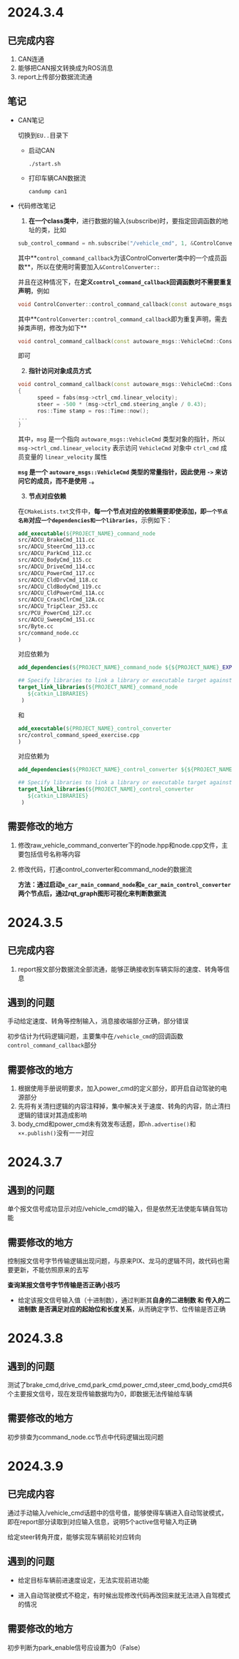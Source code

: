 # 2024.3.4

## 已完成内容

1. CAN连通
2. 能够把CAN报文转换成为ROS消息
3. report上传部分数据流流通



## 笔记

- CAN笔记

  切换到`EU..`目录下

  - 启动CAN

    ```
    ./start.sh
    ```

  - 打印车辆CAN数据流

    ```
    candump can1
    ```

- 代码修改笔记

  1. **在一个class类中**，进行数据的输入(subscribe)时，要指定回调函数的地址的类，比如

  ```c++
  sub_control_command = nh.subscribe("/vehicle_cmd", 1, &ControlConverter::control_command_callback,this);
  ```

  其中**`control_command_callback`为该ControlConverter类中的一个成员函数**，所以在使用时需要加入`&ControlConverter::`

  并且在这种情况下，在**定义`control_command_callback`回调函数时不需要重复声明**，例如

  ```cc
  void ControlConverter::control_command_callback(const autoware_msgs::VehicleCmd::ConstPtr &msg)
  ```

  其中**`ControlConverter::control_command_callback`即为重复声明，需去掉类声明，修改为如下**

  ```cc
  void control_command_callback(const autoware_msgs::VehicleCmd::ConstPtr &msg)
  ```

  即可

  

  2. **指针访问对象成员方式**

  ```cc
  void control_command_callback(const autoware_msgs::VehicleCmd::ConstPtr &msg)
  {
        speed = fabs(msg->ctrl_cmd.linear_velocity);
        steer = -500 * (msg->ctrl_cmd.steering_angle / 0.43);
        ros::Time stamp = ros::Time::now();
  ...
  }
  ```

  其中，`msg` 是一个指向 `autoware_msgs::VehicleCmd` 类型对象的指针，所以`msg->ctrl_cmd.linear_velocity` 表示访问 `VehicleCmd` 对象中 `ctrl_cmd` 成员变量的 `linear_velocity` 属性

  **`msg` 是一个 `autoware_msgs::VehicleCmd` 类型的常量指针，因此使用 `->` 来访问它的成员，而不是使用 `.`。**

  

  3. **节点对应依赖**

  在`CMakeLists.txt`文件中，**每一个节点对应的依赖需要即使添加，即`一个节点名称`对应`一个dependencies和一个libraries`**，示例如下：

  ```cmake
  add_executable(${PROJECT_NAME}_command_node 
  src/ADCU_BrakeCmd_111.cc
  src/ADCU_SteerCmd_113.cc
  src/ADCU_ParkCmd_112.cc
  src/ADCU_BodyCmd_115.cc
  src/ADCU_DriveCmd_114.cc
  src/ADCU_PowerCmd_117.cc
  src/ADCU_CldDrvCmd_118.cc
  src/ADCU_CldBodyCmd_119.cc
  src/ADCU_CldPowerCmd_11A.cc
  src/ADCU_CrashClrCmd_12A.cc
  src/ADCU_TripClear_253.cc
  src/PCU_PowerCmd_127.cc
  src/ADCU_SweepCmd_151.cc
  src/Byte.cc
  src/command_node.cc
  )
  ```

  对应依赖为

  ```cmake
  add_dependencies(${PROJECT_NAME}_command_node ${${PROJECT_NAME}_EXPORTED_TARGETS} ${catkin_EXPORTED_TARGETS})
  
  ## Specify libraries to link a library or executable target against
  target_link_libraries(${PROJECT_NAME}_command_node
     ${catkin_LIBRARIES}
   )
  ```

  和

  ```cmake
  add_executable(${PROJECT_NAME}_control_converter
  src/control_command_speed_exercise.cpp
  )
  ```

  对应依赖为

  ```cmake
  add_dependencies(${PROJECT_NAME}_control_converter ${${PROJECT_NAME}_EXPORTED_TARGETS} ${catkin_EXPORTED_TARGETS})
  
  ## Specify libraries to link a library or executable target against
  target_link_libraries(${PROJECT_NAME}_control_converter
     ${catkin_LIBRARIES}
   )
  ```




## 需要修改的地方


1. 修改raw_vehicle_command_converter下的node.hpp和node.cpp文件，主要包括信号名称等内容

2. 修改代码，打通control_converter和command_node的数据流

   **方法：通过启动`e_car_main_command_node`和`e_car_main_control_converter`两个节点后，通过rqt_graph图形可视化来判断数据流**



# 2024.3.5

## 已完成内容

1. report报文部分数据流全部流通，能够正确接收到车辆实际的速度、转角等信息



## 遇到的问题

手动给定速度、转角等控制输入，消息接收端部分正确，部分错误

初步估计为代码逻辑问题，主要集中在`/vehicle_cmd`的回调函数`control_command_callback`部分

 

## 需要修改的地方

1. 根据使用手册说明要求，加入power_cmd的定义部分，即开启自动驾驶的电源部分
1. 先将有关清扫逻辑的内容注释掉，集中解决关于速度、转角的内容，防止清扫逻辑的错误对其造成影响
1. body_cmd和power_cmd未有效发布话题，即`nh.advertise()`和`××.publish()`没有一一对应



# 2024.3.7

## 遇到的问题

单个报文信号成功显示对应/vehicle_cmd的输入，但是依然无法使能车辆自驾功能



## 需要修改的地方

控制报文信号字节传输逻辑出现问题，与原来PIX、龙马的逻辑不同，故代码也需要更新，不能仿照原来的去写



**查询某报文信号字节传输是否正确小技巧**

- 给定该报文信号输入值（十进制数），通过判断其**自身的二进制数 和 传入的二进制数 是否满足对应的起始位和长度关系**，从而确定字节、位传输是否正确



# 2024.3.8

## 遇到的问题

测试了brake_cmd,drive_cmd,park_cmd,power_cmd,steer_cmd,body_cmd共6个主要报文信号，现在发现传输数据均为0，即数据无法传输给车辆



## 需要修改的地方

初步排查为command_node.cc节点中代码逻辑出现问题



# 2024.3.9

## 已完成内容

通过手动输入/vehicle_cmd话题中的信号值，能够使得车辆进入自动驾驶模式，即在report部分读取到对应输入信息，说明5个active信号输入均正确

给定steer转角开度，能够实现车辆前轮对应转向



## 遇到的问题

- 给定目标车辆前进速度设定，无法实现前进功能

- 进入自动驾驶模式不稳定，有时候出现修改代码再改回来就无法进入自驾模式的情况



## 需要修改的地方

初步判断为park_enable信号应设置为0（False）

